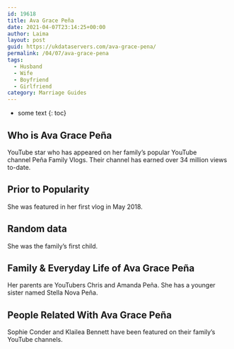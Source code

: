 ```yaml
---
id: 19618
title: Ava Grace Peña
date: 2021-04-07T23:14:25+00:00
author: Laima
layout: post
guid: https://ukdataservers.com/ava-grace-pena/
permalink: /04/07/ava-grace-pena
tags:
  - Husband
  - Wife
  - Boyfriend
  - Girlfriend
category: Marriage Guides
---
```


* some text
{: toc}


## Who is Ava Grace Peña
                  
                  
                  
YouTube star who has appeared on her family&#8217;s popular YouTube channel Peña Family Vlogs. Their channel has earned over 34 million views to-date. 
                  
              
            
              
            
                
                
                
## Prior to Popularity
                  
                  
                  
She was featured in her first vlog in May 2018.
                  
              
            
              
            
                
                
                
## Random data
                  
                  
                  
She was the family&#8217;s first child.
                  
              
            
              
            
                
                
                
## Family & Everyday Life of Ava Grace Peña
                  
                  
                  
Her parents are YouTubers Chris and Amanda Peña. She has a younger sister named Stella Nova Peña.
                  
              
            
              
            
                
                
                
## People Related With Ava Grace Peña
                  
                  
                  
Sophie Conder and Klailea Bennett have been featured on their family&#8217;s YouTube channels.
                  
              
            
              
            
                
              
            
              
              
            
            
              
            
          
          
          
